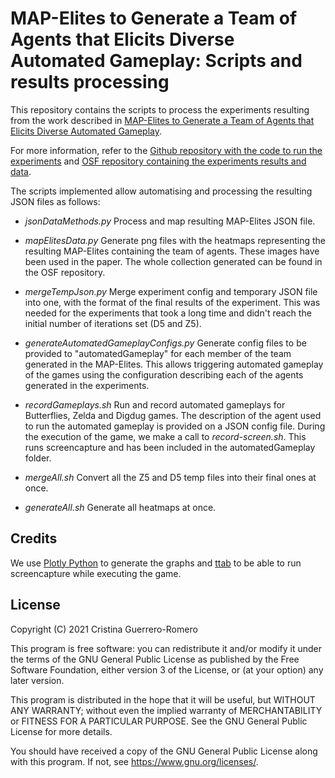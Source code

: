 # MAP-Elites to Generate a Team of Agents that Elicits Diverse Automated Gameplay: Scripts and results processing

This repository contains the scripts to process the experiments resulting from the work 
described in [MAP-Elites to Generate a Team of Agents that Elicits Diverse Automated Gameplay](http://kisenshi.github.io/files/paper-map-elites-generation-team-agents-behaviour.pdf).

For more information, refer to the [Github repository with the code to run the experiments](https://github.com/kisenshi/gvgai-agent-behaviour-research) and [OSF repository containing the experiments results and data](https://osf.io/whxm8/).

The scripts implemented allow automatising and processing the resulting JSON files as follows:

- _jsonDataMethods.py_ Process and map resulting MAP-Elites JSON file.

- _mapElitesData.py_ Generate png files with the heatmaps representing the resulting MAP-Elites containing the team of agents. These images have been used in the paper. The whole collection generated can be found in the OSF repository.

- _mergeTempJson.py_ Merge experiment config and temporary JSON file into one, with the format 
of the final results of the experiment. This was needed for the experiments that took a long time and didn't reach the initial number of iterations set (D5 and Z5).

- _generateAutomatedGameplayConfigs.py_ Generate config files to be provided to "automatedGameplay" for each member of the team generated in the MAP-Elites. This allows triggering automated gameplay of the games using the configuration describing each of the agents generated in the experiments.

- _recordGameplays.sh_ Run and record automated gameplays for Butterflies, Zelda and Digdug games. The description of the agent used to run the automated gameplay is provided on a JSON config file. During the execution of the game, we make a call to _record-screen.sh_. This runs screencapture and has been included in the automatedGameplay folder.

- _mergeAll.sh_ Convert all the Z5 and D5 temp files into their final ones at once.

- _generateAll.sh_ Generate all heatmaps at once.

## Credits

We use [Plotly Python](https://plotly.com/python/) to generate the graphs and [ttab](https://www.npmjs.com/package/ttab) to be
able to run screencapture while executing the game.

## License

Copyright (C) 2021 Cristina Guerrero-Romero

This program is free software: you can redistribute it and/or modify
it under the terms of the GNU General Public License as published by
the Free Software Foundation, either version 3 of the License, or
(at your option) any later version.

This program is distributed in the hope that it will be useful,
but WITHOUT ANY WARRANTY; without even the implied warranty of
MERCHANTABILITY or FITNESS FOR A PARTICULAR PURPOSE.  See the
GNU General Public License for more details.

You should have received a copy of the GNU General Public License
along with this program.  If not, see <https://www.gnu.org/licenses/>.